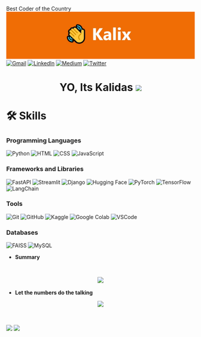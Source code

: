 Best Coder of the Country 
 ![banner](https://github.com/KalidasVijaybhak/KalidasVijaybhak/blob/main/1623668260853.jpg) 
[![Gmail][gmail-shield]][gmail-url] 
[![LinkedIn][linkedin-shield]][linkedin-url]
[![Medium][medium-shield]][medium-url]
[![Twitter][twitter-shield]][twitter-url]
<!-- [![Gmail][gmail-shield]][gmail-url] -->

  <h1  align = "center" > YO, Its  Kalidas  <img src="https://raw.githubusercontent.com/MartinHeinz/MartinHeinz/master/wave.gif" width="30px"><h1>
 
<!--  * <img src="https://readme-typing-svg.herokuapp.com?font=Impact&color=F7F7F7&size=25&vCenter=true&width=800&lines=Just+a+dope+coder"> -->
  

 🛠 Skills

### Programming Languages
![Python](https://img.shields.io/badge/Python-3776AB?style=for-the-badge&logo=python&logoColor=white)
![HTML](https://img.shields.io/badge/HTML-E34F26?style=for-the-badge&logo=html5&logoColor=white)
![CSS](https://img.shields.io/badge/CSS-1572B6?style=for-the-badge&logo=css3&logoColor=white)
![JavaScript](https://img.shields.io/badge/JavaScript-F7DF1E?style=for-the-badge&logo=javascript&logoColor=black)

### Frameworks and Libraries
![FastAPI](https://img.shields.io/badge/FastAPI-009688?style=for-the-badge&logo=fastapi&logoColor=white)
![Streamlit](https://img.shields.io/badge/Streamlit-FF4B4B?style=for-the-badge&logo=streamlit&logoColor=white)
![Django](https://img.shields.io/badge/Django-092E20?style=for-the-badge&logo=django&logoColor=white)
![Hugging Face](https://img.shields.io/badge/Hugging_Face-FFCC00?style=for-the-badge&logo=huggingface&logoColor=black)
![PyTorch](https://img.shields.io/badge/PyTorch-EE4C2C?style=for-the-badge&logo=pytorch&logoColor=white)
![TensorFlow](https://img.shields.io/badge/TensorFlow-FF6F00?style=for-the-badge&logo=tensorflow&logoColor=white)
![LangChain](https://img.shields.io/badge/LangChain-000000?style=for-the-badge&logo=LangChain&logoColor=white)

### Tools
![Git](https://img.shields.io/badge/Git-F05032?style=for-the-badge&logo=git&logoColor=white)
![GitHub](https://img.shields.io/badge/GitHub-181717?style=for-the-badge&logo=github&logoColor=white)
![Kaggle](https://img.shields.io/badge/Kaggle-20BEFF?style=for-the-badge&logo=kaggle&logoColor=white)
![Google Colab](https://img.shields.io/badge/Google_Colab-F9AB00?style=for-the-badge&logo=google-colab&logoColor=white)
![VSCode](https://img.shields.io/badge/VSCode-007ACC?style=for-the-badge&logo=visual-studio-code&logoColor=white)

### Databases
![FAISS](https://img.shields.io/badge/FAISS-00A98F?style=for-the-badge&logo=faiss&logoColor=white)
![MySQL](https://img.shields.io/badge/MySQL-4479A1?style=for-the-badge&logo=mysql&logoColor=white)


[twitter-shield]: https://img.shields.io/badge/Twitter-0096FF?style=for-the-badge&logo=twitter&logoColor=white
[twitter-url]: https://twitter1.com/home
[linkedin-shield]: https://img.shields.io/badge/LinkedIn-0077B5?style=for-the-badge&logo=linkedin&logoColor=white
[medium-shield]: https://img.shields.io/badge/Medium-12100E?style=for-the-badge&logo=medium&logoColor=white
[linkedin-url]: https://www.linkedin.com/in/kalidas-vb-9706731a5/
[medium-url]: https://kalidasvijaybhak.medium.com

  
 * **Summary**
  

 
 
<br>
<p align="center">
<a href="https://github.com/KalidasVijayBhak">
<!--   ![Anurag's GitHub stats](https://github-readme-stats.vercel.app/api?username=KalidasVijayBhak&count_private=true&show_icons=true&theme=dark) -->
  <img height="170em" src="https://streak-stats.demolab.com?user=KalidasVijaybhak&theme=gruvbox-duo&hide_border=true&date_format=M%20j%5B%2C%20Y%5D)"/>
  

   
 
</a>
</p>
 
 * **Let the numbers do the talking** 

  <p align = "center"> 
<!--       <img width="50%" src="https://activity-graph.herokuapp.com/graph?username=KalidasVijayBhak&theme=github&hide_border=true"/> -->
 
 
<img height="400em"  src="https://leetcard.jacoblin.cool/Kalidas_Vijaybhak?ext=heatmap"/>

  </p>
<!-- <p align = "center"> 
<img width="50%" src="https://activity-graph.herokuapp.com/graph?username=KalidasVijayBhak&theme=github&hide_border=true"/> -->
<!--   <img height="200em" src="https://activity-graph.herokuapp.com/graph?username=KalidasVijayBhak&hide_border=true&theme=dracula" /> -->
 
   


<!-- ![Top Langs](https://github-readme-stats.vercel.app/api/top-langs/?username=KalidasVijayBhak&layout=compact&count_private=true&show_icons=true&theme=dark)  -->
[twitter-shield]:https://img.shields.io/badge/Twitter-0096FF?style=for-the-badge&logo=twitter&logoColor=white
 [twitter-url]:https://twitter1.com/home
[linkedin-shield]: https://img.shields.io/badge/LinkedIn-0077B5?style=for-the-badge&logo=linkedin&logoColor=white
[medium-shield]: https://img.shields.io/badge/Medium-12100E?style=for-the-badge&logo=medium&logoColor=white
[linkedin-url]:https://www.linkedin.com/in/kalidas-vb-9706731a5/
[medium-url]:https://kalidasvijaybhak.medium.com
[gmail-shield]: https://img.shields.io/badge/Gmail-D14836?style=for-the-badge&logo=gmail&logoColor=white
[gmail-url]: mailto:kalidasvb007@gmail.com
<br>
 
![](https://komarev.com/ghpvc/?username=KalidasVijayBhak&color=brightgreen&style=flat-square&label=Visitors)
![](https://img.shields.io/website-up-down-green-red/http/cv.lbesson.qc.to.svg)
 
<!--  ![](https://img.shields.io/website-up-down-green-red/http/monip.org.svg) -->
 
